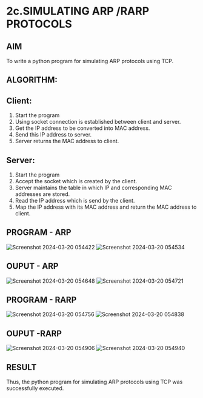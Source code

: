 # 2c.SIMULATING ARP /RARP PROTOCOLS
## AIM
To write a python program for simulating ARP protocols using TCP.
## ALGORITHM:
## Client:
1. Start the program
2. Using socket connection is established between client and server.
3. Get the IP address to be converted into MAC address.
4. Send this IP address to server.
5. Server returns the MAC address to client.
## Server:
1. Start the program
2. Accept the socket which is created by the client.
3. Server maintains the table in which IP and corresponding MAC addresses are
stored.
4. Read the IP address which is send by the client.
5. Map the IP address with its MAC address and return the MAC address to client.

## PROGRAM - ARP
![Screenshot 2024-03-20 054422](https://github.com/Deepikasuresh05/2c.ARP_RARP_PROTOCOLS/assets/148514509/7c85e649-3df5-445e-b25e-5de268a43ffb)
![Screenshot 2024-03-20 054534](https://github.com/Deepikasuresh05/2c.ARP_RARP_PROTOCOLS/assets/148514509/2f4a62d5-783e-41b0-bd3e-695a616be251)


## OUPUT - ARP
![Screenshot 2024-03-20 054648](https://github.com/Deepikasuresh05/2c.ARP_RARP_PROTOCOLS/assets/148514509/4cc65e01-2a8c-4b09-8da5-b56c1b5e8d6a)
![Screenshot 2024-03-20 054721](https://github.com/Deepikasuresh05/2c.ARP_RARP_PROTOCOLS/assets/148514509/8e65f3ac-5853-499f-b300-f99e9aa52a66)

## PROGRAM - RARP
![Screenshot 2024-03-20 054756](https://github.com/Deepikasuresh05/2c.ARP_RARP_PROTOCOLS/assets/148514509/a02fd931-5941-47e3-a1e2-93ac21f7683d)
![Screenshot 2024-03-20 054838](https://github.com/Deepikasuresh05/2c.ARP_RARP_PROTOCOLS/assets/148514509/e9e26e30-0651-4571-84c5-59a1332cfef5)

## OUPUT -RARP
![Screenshot 2024-03-20 054906](https://github.com/Deepikasuresh05/2c.ARP_RARP_PROTOCOLS/assets/148514509/4b39c44e-e611-4d90-a7bd-a955c2ce180d)
![Screenshot 2024-03-20 054940](https://github.com/Deepikasuresh05/2c.ARP_RARP_PROTOCOLS/assets/148514509/749059ee-1560-4dd7-8312-fb8ea1e7644e)

## RESULT
Thus, the python program for simulating ARP protocols using TCP was successfully 
executed.

